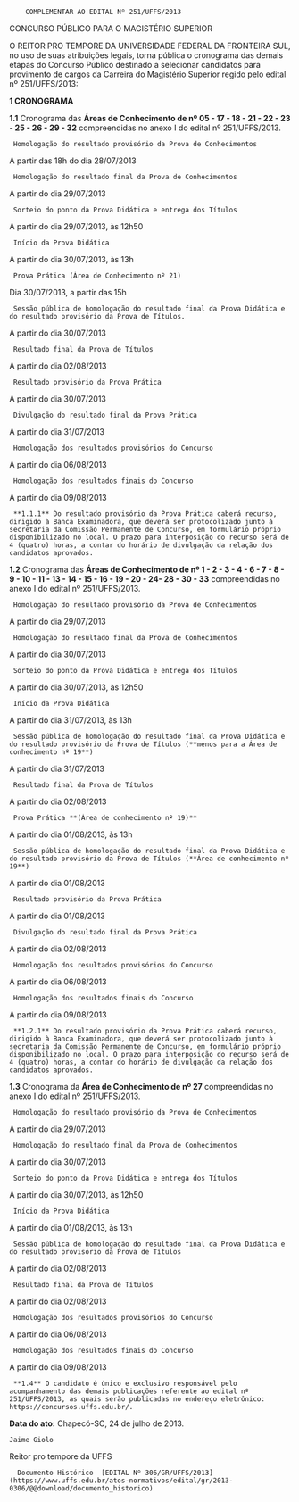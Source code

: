         COMPLEMENTAR AO EDITAL Nº 251/UFFS/2013  

CONCURSO PÚBLICO PARA O MAGISTÉRIO SUPERIOR

 O REITOR PRO TEMPORE DA UNIVERSIDADE FEDERAL DA FRONTEIRA SUL, no uso de suas atribuições legais, torna pública o cronograma das demais etapas do Concurso Público destinado a selecionar candidatos para provimento de cargos da Carreira do Magistério Superior regido pelo edital nº 251/UFFS/2013:

 **1 CRONOGRAMA**

 **1.1** Cronograma das **Áreas de Conhecimento de nº 05 - 17 - 18 - 21 - 22 - 23 - 25 - 26 - 29 - 32** compreendidas no anexo I do edital nº 251/UFFS/2013.

     Homologação do resultado provisório da Prova de Conhecimentos 

   A partir das 18h do dia 28/07/2013 

     Homologação do resultado final da Prova de Conhecimentos 

   A partir do dia 29/07/2013 

     Sorteio do ponto da Prova Didática e entrega dos Títulos 

   A partir do dia 29/07/2013, às 12h50 

     Início da Prova Didática 

   A partir do dia 30/07/2013, às 13h 

     Prova Prática (Área de Conhecimento nº 21)

   Dia 30/07/2013, a partir das 15h 

     Sessão pública de homologação do resultado final da Prova Didática e do resultado provisório da Prova de Títulos. 

   A partir do dia 30/07/2013 

     Resultado final da Prova de Títulos 

   A partir do dia 02/08/2013 

     Resultado provisório da Prova Prática 

   A partir do dia 30/07/2013

     Divulgação do resultado final da Prova Prática 

   A partir do dia 31/07/2013

     Homologação dos resultados provisórios do Concurso 

   A partir do dia 06/08/2013

     Homologação dos resultados finais do Concurso 

   A partir do dia 09/08/2013

     **1.1.1** Do resultado provisório da Prova Prática caberá recurso, dirigido à Banca Examinadora, que deverá ser protocolizado junto à secretaria da Comissão Permanente de Concurso, em formulário próprio disponibilizado no local. O prazo para interposição do recurso será de 4 (quatro) horas, a contar do horário de divulgação da relação dos candidatos aprovados.

 **1.2** Cronograma das **Áreas de Conhecimento de nº 1 - 2 - 3 - 4 - 6 - 7 - 8 - 9 - 10 - 11 - 13 - 14 - 15 - 16 - 19 - 20 - 24- 28 - 30 - 33** compreendidas no anexo I do edital nº 251/UFFS/2013.

     Homologação do resultado provisório da Prova de Conhecimentos 

   A partir do dia 29/07/2013

     Homologação do resultado final da Prova de Conhecimentos 

   A partir do dia 30/07/2013

     Sorteio do ponto da Prova Didática e entrega dos Títulos 

   A partir do dia 30/07/2013, às 12h50 

     Início da Prova Didática 

   A partir do dia 31/07/2013, às 13h 

     Sessão pública de homologação do resultado final da Prova Didática e do resultado provisório da Prova de Títulos (**menos para a Área de conhecimento nº 19**)

   A partir do dia 31/07/2013

     Resultado final da Prova de Títulos 

   A partir do dia 02/08/2013

     Prova Prática **(Área de conhecimento nº 19)**

   A partir do dia 01/08/2013, às 13h 

     Sessão pública de homologação do resultado final da Prova Didática e do resultado provisório da Prova de Títulos (**Área de conhecimento nº 19**)

   A partir do dia 01/08/2013

     Resultado provisório da Prova Prática 

   A partir do dia 01/08/2013

     Divulgação do resultado final da Prova Prática 

   A partir do dia 02/08/2013

     Homologação dos resultados provisórios do Concurso 

   A partir do dia 06/08/2013

     Homologação dos resultados finais do Concurso 

   A partir do dia 09/08/2013

     **1.2.1** Do resultado provisório da Prova Prática caberá recurso, dirigido à Banca Examinadora, que deverá ser protocolizado junto à secretaria da Comissão Permanente de Concurso, em formulário próprio disponibilizado no local. O prazo para interposição do recurso será de 4 (quatro) horas, a contar do horário de divulgação da relação dos candidatos aprovados.

 **1.3** Cronograma da **Área de Conhecimento de nº 27** compreendidas no anexo I do edital nº 251/UFFS/2013.

     Homologação do resultado provisório da Prova de Conhecimentos 

   A partir do dia 29/07/2013

     Homologação do resultado final da Prova de Conhecimentos 

   A partir do dia 30/07/2013

     Sorteio do ponto da Prova Didática e entrega dos Títulos 

   A partir do dia 30/07/2013, às 12h50 

     Início da Prova Didática 

   A partir do dia 01/08/2013, às 13h 

     Sessão pública de homologação do resultado final da Prova Didática e do resultado provisório da Prova de Títulos 

   A partir do dia 02/08/2013

     Resultado final da Prova de Títulos 

   A partir do dia 02/08/2013

     Homologação dos resultados provisórios do Concurso 

   A partir do dia 06/08/2013

     Homologação dos resultados finais do Concurso 

   A partir do dia 09/08/2013

     **1.4** O candidato é único e exclusivo responsável pelo acompanhamento das demais publicações referente ao edital nº 251/UFFS/2013, as quais serão publicadas no endereço eletrônico: https://concursos.uffs.edu.br/.

  

   **Data do ato:** Chapecó-SC, 24 de julho de 2013.   
 

    Jaime Giolo   
 Reitor pro tempore da UFFS 

      Documento Histórico  [EDITAL Nº 306/GR/UFFS/2013](https://www.uffs.edu.br/atos-normativos/edital/gr/2013-0306/@@download/documento_historico)     
      